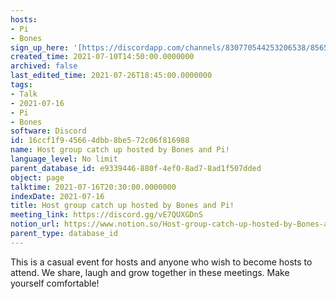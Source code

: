 ```yaml
---
hosts:
- Pi
- Bones
sign_up_here: '[https://discordapp.com/channels/830770544253206538/856580095464046620/863309109738078228](https://discordapp.com/channels/830770544253206538/856580095464046620/863309109738078228)'
created_time: 2021-07-10T14:50:00.0000000
archived: false
last_edited_time: 2021-07-26T18:45:00.0000000
tags:
- Talk
- 2021-07-16
- Pi
- Bones
software: Discord
id: 16ccf1f9-4566-4dbb-8be5-72c06f816988
name: Host group catch up hosted by Bones and Pi!
language_level: No limit
parent_database_id: e9339446-880f-4ef0-8ad7-8ad1f507dded
object: page
talktime: 2021-07-16T20:30:00.0000000
indexDate: 2021-07-16
title: Host group catch up hosted by Bones and Pi!
meeting_link: https://discord.gg/vE7QUXGDnS
notion_url: https://www.notion.so/Host-group-catch-up-hosted-by-Bones-and-Pi-16ccf1f945664dbb8be572c06f816988
parent_type: database_id
---
```


This is a casual event for hosts and anyone who wish to become hosts to attend.  We share, laugh and grow together in these meetings.  Make yourself comfortable!







